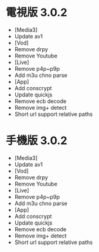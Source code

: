 # 電視版 3.0.2

* [Media3]
* Update av1
* [Vod]
* Remove drpy
* Remove Youtube
* [Live]
* Remove p4p~p9p
* Add m3u chno parse
* [App]
* Add conscrypt
* Update quickjs
* Remove ecb decode
* Remove img+ detect
* Short url support relative paths

# 手機版 3.0.2

* [Media3]
* Update av1
* [Vod]
* Remove drpy
* Remove Youtube
* [Live]
* Remove p4p~p9p
* Add m3u chno parse
* [App]
* Add conscrypt
* Update quickjs
* Remove ecb decode
* Remove img+ detect
* Short url support relative paths